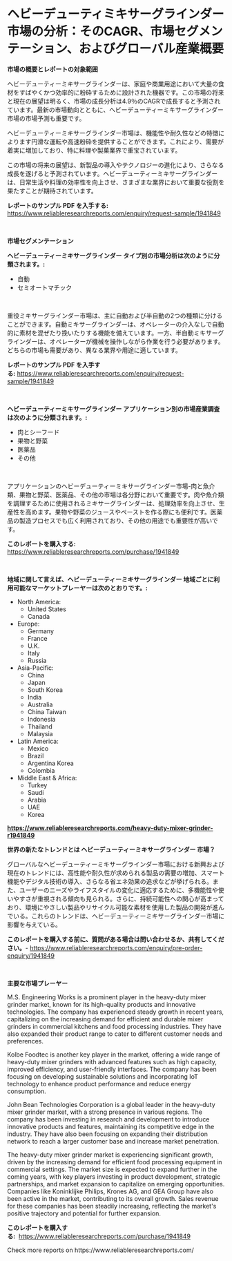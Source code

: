 <p><h1>ヘビーデューティミキサーグラインダー市場の分析：そのCAGR、市場セグメンテーション、およびグローバル産業概要</h1></p><p><strong>市場の概要とレポートの対象範囲</strong></p>
<p><p>ヘビーデューティーミキサーグラインダーは、家庭や商業用途において大量の食材をすばやくかつ効率的に粉砕するために設計された機器です。この市場の将来と現在の展望は明るく、市場の成長分析は4.9％のCAGRで成長すると予測されています。最新の市場動向とともに、ヘビーデューティーミキサーグラインダー市場の市場予測も重要です。</p><p>ヘビーデューティーミキサーグラインダー市場は、機能性や耐久性などの特徴によります円滑な運転や高速粉砕を提供することができます。これにより、需要が着実に増加しており、特に料理や製菓業界で重宝されています。</p><p>この市場の将来の展望は、新製品の導入やテクノロジーの進化により、さらなる成長を遂げると予測されています。ヘビーデューティーミキサーグラインダーは、日常生活や料理の効率性を向上させ、さまざまな業界において重要な役割を果たすことが期待されています。</p></p>
<p><strong>レポートのサンプル PDF を入手する:</strong> <a href="https://www.reliableresearchreports.com/enquiry/request-sample/1941849">https://www.reliableresearchreports.com/enquiry/request-sample/1941849</a></p>
<p>&nbsp;</p>
<p><strong>市場セグメンテーション</strong></p>
<p><strong>ヘビーデューティーミキサーグラインダー タイプ別の市場分析は次のように分類されます。:</strong></p>
<p><ul><li>自動</li><li>セミオートマチック</li></ul></p>
<p>&nbsp;</p>
<p><p>重役ミキサーグラインダー市場は、主に自動および半自動の2つの種類に分けることができます。自動ミキサーグラインダーは、オペレーターの介入なしで自動的に素材を混ぜたり挽いたりする機能を備えています。一方、半自動ミキサーグラインダーは、オペレーターが機械を操作しながら作業を行う必要があります。どちらの市場も需要があり、異なる業界や用途に適しています。</p></p>
<p><strong>レポートのサンプル PDF を入手する:</strong>&nbsp;<a href="https://www.reliableresearchreports.com/enquiry/request-sample/1941849">https://www.reliableresearchreports.com/enquiry/request-sample/1941849</a></p>
<p>&nbsp;</p>
<p><strong> ヘビーデューティーミキサーグラインダー アプリケーション別の市場産業調査は次のように分類されます。:</strong></p>
<p><ul><li>肉とシーフード</li><li>果物と野菜</li><li>医薬品</li><li>その他</li></ul></p>
<p>&nbsp;</p>
<p><p>アプリケーションのヘビーデューティーミキサーグラインダー市場-肉と魚介類、果物と野菜、医薬品、その他の市場は各分野において重要です。肉や魚介類を調理するために使用されるミキサーグラインダーは、処理効率を向上させ、生産性を高めます。果物や野菜のジュースやペーストを作る際にも便利です。医薬品の製造プロセスでも広く利用されており、その他の用途でも重要性が高いです。</p></p>
<p><strong>このレポートを購入する:</strong>&nbsp; <a href="https://www.reliableresearchreports.com/purchase/1941849">https://www.reliableresearchreports.com/purchase/1941849</a></p>
<p>&nbsp;</p>
<p><strong>地域に関して言えば、ヘビーデューティーミキサーグラインダー 地域ごとに利用可能なマーケットプレーヤーは次のとおりです。:</strong></p>
<p><ul>
    <li>
        North America:
        <ul>
            <li>United States</li>
            <li>Canada</li>
        </ul>
    </li>
    <li>
        Europe:
        <ul>
            <li>Germany</li>
            <li>France</li>
            <li>U.K.</li>
            <li>Italy</li>
            <li>Russia</li>
        </ul>
    </li>
    <li>
        Asia-Pacific:
        <ul>
            <li>China</li>
            <li>Japan</li>
            <li>South Korea</li>
            <li>India</li>
            <li>Australia</li>
            <li>China Taiwan</li>
            <li>Indonesia</li>
            <li>Thailand</li>
            <li>Malaysia</li>
        </ul>
    </li>
    <li>
        Latin America:
        <ul>
            <li>Mexico</li>
            <li>Brazil</li>
            <li>Argentina Korea</li>
            <li>Colombia</li>
        </ul>
    </li>
    <li>
        Middle East & Africa:
        <ul>
            <li>Turkey</li>
            <li>Saudi</li>
            <li>Arabia</li>
            <li>UAE</li>
            <li>Korea</li>
        </ul>
    </li>
    </ul></p>
<p><strong><a href="https://www.reliableresearchreports.com/heavy-duty-mixer-grinder-r1941849">https://www.reliableresearchreports.com/heavy-duty-mixer-grinder-r1941849</a></strong>&nbsp;</p>
<p><strong>世界の新たなトレンドとは ヘビーデューティーミキサーグラインダー 市場？</strong></p>
<p><p>グローバルなヘビーデューティーミキサーグラインダー市場における新興および現在のトレンドには、高性能や耐久性が求められる製品の需要の増加、スマート機能やデジタル技術の導入、さらなる省エネ効果の追求などが挙げられる。また、ユーザーのニーズやライフスタイルの変化に適応するために、多機能性や使いやすさが重視される傾向も見られる。さらに、持続可能性への関心が高まっており、環境にやさしい製品やリサイクル可能な素材を使用した製品の開発が進んでいる。これらのトレンドは、ヘビーデューティーミキサーグラインダー市場に影響を与えている。</p></p>
<p><strong>このレポートを購入する前に、質問がある場合は問い合わせるか、共有してください。</strong>- <a href="https://www.reliableresearchreports.com/enquiry/pre-order-enquiry/1941849">https://www.reliableresearchreports.com/enquiry/pre-order-enquiry/1941849</a></p>
<p>&nbsp;</p>
<p><strong>主要な市場プレーヤー</strong></p>
<p><p>M.S. Engineering Works is a prominent player in the heavy-duty mixer grinder market, known for its high-quality products and innovative technologies. The company has experienced steady growth in recent years, capitalizing on the increasing demand for efficient and durable mixer grinders in commercial kitchens and food processing industries. They have also expanded their product range to cater to different customer needs and preferences.</p><p>Kolbe Foodtec is another key player in the market, offering a wide range of heavy-duty mixer grinders with advanced features such as high capacity, improved efficiency, and user-friendly interfaces. The company has been focusing on developing sustainable solutions and incorporating IoT technology to enhance product performance and reduce energy consumption.</p><p>John Bean Technologies Corporation is a global leader in the heavy-duty mixer grinder market, with a strong presence in various regions. The company has been investing in research and development to introduce innovative products and features, maintaining its competitive edge in the industry. They have also been focusing on expanding their distribution network to reach a larger customer base and increase market penetration.</p><p>The heavy-duty mixer grinder market is experiencing significant growth, driven by the increasing demand for efficient food processing equipment in commercial settings. The market size is expected to expand further in the coming years, with key players investing in product development, strategic partnerships, and market expansion to capitalize on emerging opportunities. Companies like Koninklijke Philips, Krones AG, and GEA Group have also been active in the market, contributing to its overall growth. Sales revenue for these companies has been steadily increasing, reflecting the market's positive trajectory and potential for further expansion.</p></p>
<p><strong>このレポートを購入する:</strong>&nbsp;&nbsp;<a href="https://www.reliableresearchreports.com/purchase/1941849">https://www.reliableresearchreports.com/purchase/1941849</a></p>
<p>Check more reports on https://www.reliableresearchreports.com/</p>